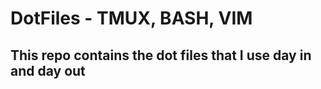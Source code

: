 # DotFiles -  TMUX, BASH, VIM 
## This repo contains the dot files that I use day in and day out 


